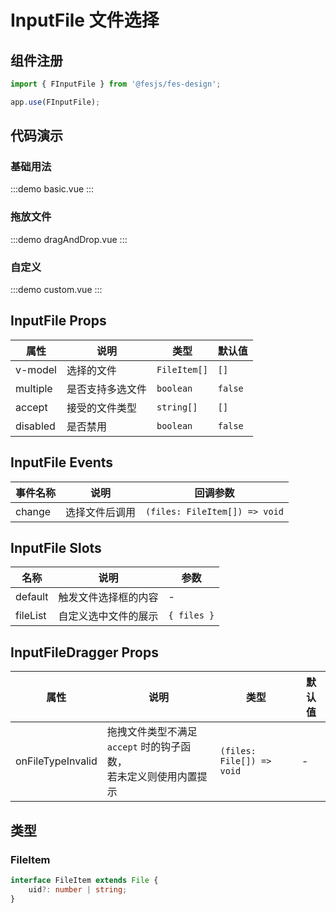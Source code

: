 # InputFile 文件选择

## 组件注册

```js
import { FInputFile } from '@fesjs/fes-design';

app.use(FInputFile);
```

## 代码演示

### 基础用法

:::demo
basic.vue
:::

### 拖放文件

:::demo
dragAndDrop.vue
:::

### 自定义

:::demo
custom.vue
:::

## InputFile Props
| 属性     | 说明             | 类型       | 默认值  |
|----------|----------------|------------|---------|
| v-model  | 选择的文件       | `FileItem[]`   | `[]`    |
| multiple | 是否支持多选文件 | `boolean`  | `false` |
| accept   | 接受的文件类型   | `string[]` | `[]`    |
| disabled | 是否禁用         | `boolean`  | `false` |

## InputFile Events

| 事件名称 | 说明           | 回调参数                  |
|----------|--------------|---------------------------|
| change   | 选择文件后调用 | `(files: FileItem[]) => void` |

## InputFile Slots

| 名称     | 说明                 | 参数        |
|----------|--------------------|-------------|
| default  | 触发文件选择框的内容 | -           |
| fileList | 自定义选中文件的展示 | `{ files }` |

## InputFileDragger Props

| 属性              | 说明                                                                 | 类型                      | 默认值 |
|-------------------|--------------------------------------------------------------------|---------------------------|--------|
| onFileTypeInvalid | 拖拽文件类型不满足 `accept` 时的钩子函数，<br/>若未定义则使用内置提示 | `(files: File[]) => void` | -      |

## 类型

### FileItem

```ts
interface FileItem extends File {
    uid?: number | string;
}
```

